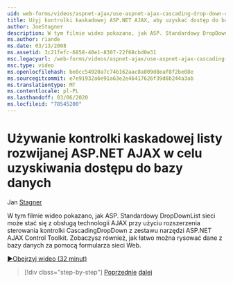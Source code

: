 ```yaml
---
uid: web-forms/videos/aspnet-ajax/use-aspnet-ajax-cascading-drop-down-control-to-access-a-database
title: Użyj kontrolki kaskadowej ASP.NET AJAX, aby uzyskać dostęp do bazy danych | Microsoft Docs
author: JoeStagner
description: W tym filmie wideo pokazano, jak ASP. Standardowy DropDownList sieci może stać się z obsługą technologii AJAX przy użyciu rozszerzenia sterowania kontrolki CascadingDropDown z ASP.NET AJAX contro...
ms.author: riande
ms.date: 03/13/2008
ms.assetid: 3c21fefc-6858-40e1-8307-22f68cbd0e31
msc.legacyurl: /web-forms/videos/aspnet-ajax/use-aspnet-ajax-cascading-drop-down-control-to-access-a-database
msc.type: video
ms.openlocfilehash: be8cc54920a7c74b162aac8a809d8eaf8f2be08e
ms.sourcegitcommit: e7e91932a6e91a63e2e46417626f39d6b244a3ab
ms.translationtype: MT
ms.contentlocale: pl-PL
ms.lasthandoff: 03/06/2020
ms.locfileid: "78545200"
---
```

# <a name="use-aspnet-ajax-cascading-drop-down-control-to-access-a-database"></a>Używanie kontrolki kaskadowej listy rozwijanej ASP.NET AJAX w celu uzyskiwania dostępu do bazy danych

Jan [Stagner](https://github.com/JoeStagner)

W tym filmie wideo pokazano, jak ASP. Standardowy DropDownList sieci może stać się z obsługą technologii AJAX przy użyciu rozszerzenia sterowania kontrolki CascadingDropDown z zestawu narzędzi ASP.NET AJAX Control Toolkit. Zobaczysz również, jak łatwo można rysować dane z bazy danych za pomocą formularza sieci Web.

[&#9654;Obejrzyj wideo (32 minut)](https://channel9.msdn.com/Blogs/ASP-NET-Site-Videos/use-aspnet-ajax-cascading-drop-down-control-to-access-a-database)

> [!div class="step-by-step"]
> [Poprzednie](two-simple-techniques-for-triggering-updates-to-update-panels.md)
> [dalej](implement-infinite-data-patterns-in-ajax.md)
